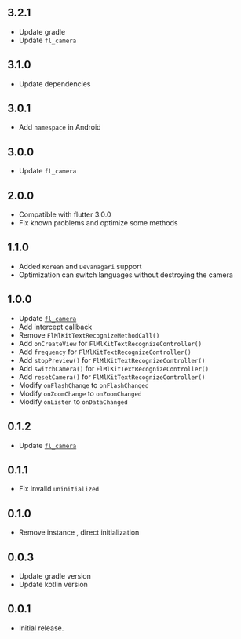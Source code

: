 ## 3.2.1

* Update gradle
* Update `fl_camera`

## 3.1.0

* Update dependencies

## 3.0.1

* Add `namespace` in Android

## 3.0.0

* Update `fl_camera`

## 2.0.0

* Compatible with flutter 3.0.0
* Fix known problems and optimize some methods

## 1.1.0

* Added `Korean` and `Devanagari` support
* Optimization can switch languages without destroying the camera

## 1.0.0

* Update [`fl_camera`](https://pub.dev/packages/fl_camera)
* Add intercept callback
* Remove `FlMlKitTextRecognizeMethodCall()`
* Add `onCreateView` for `FlMlKitTextRecognizeController()`
* Add `frequency` for `FlMlKitTextRecognizeController()`
* Add `stopPreview()` for `FlMlKitTextRecognizeController()`
* Add `switchCamera()` for `FlMlKitTextRecognizeController()`
* Add `resetCamera()` for `FlMlKitTextRecognizeController()`
* Modify `onFlashChange` to `onFlashChanged`
* Modify `onZoomChange` to `onZoomChanged`
* Modify `onListen` to `onDataChanged`

## 0.1.2

* Update [`fl_camera`](https://pub.dev/packages/fl_camera)

## 0.1.1

* Fix invalid `uninitialized`

## 0.1.0

* Remove instance , direct initialization

## 0.0.3

* Update gradle version
* Update kotlin version

## 0.0.1

* Initial release.
